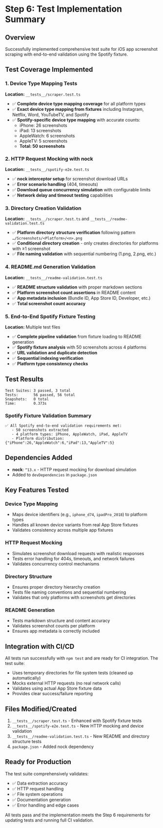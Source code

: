 # Step 6: Test Implementation Summary

## Overview
Successfully implemented comprehensive test suite for iOS app screenshot scraping with end-to-end validation using the Spotify fixture.

## Test Coverage Implemented

### 1. Device Type Mapping Tests
**Location:** `__tests__/scraper.test.ts`

- ✅ **Complete device type mapping coverage** for all platform types
- ✅ **Exact device type mapping from fixtures** including Instagram, Netflix, Word, YouTubeTV, and Spotify
- ✅ **Spotify-specific device type mapping** with accurate counts:
  - iPhone: 26 screenshots
  - iPad: 13 screenshots  
  - AppleWatch: 6 screenshots
  - AppleTV: 5 screenshots
  - **Total: 50 screenshots**

### 2. HTTP Request Mocking with nock
**Location:** `__tests__/spotify-e2e.test.ts`

- ✅ **nock interceptor setup** for screenshot download URLs
- ✅ **Error scenario handling** (404, timeouts)
- ✅ **Download queue concurrency simulation** with configurable limits
- ✅ **Network delay and timeout testing** capabilities

### 3. Directory Creation Validation
**Location:** `__tests__/scraper.test.ts` and `__tests__/readme-validation.test.ts`

- ✅ **Platform directory structure verification** following pattern `…/Screenshots/<Platform>/<n>.png`
- ✅ **Conditional directory creation** - only creates directories for platforms with ≥1 screenshot
- ✅ **File naming validation** with sequential numbering (1.png, 2.png, etc.)

### 4. README.md Generation Validation
**Location:** `__tests__/readme-validation.test.ts`

- ✅ **README structure validation** with proper markdown sections
- ✅ **Platform screenshot count assertions** in README content
- ✅ **App metadata inclusion** (Bundle ID, App Store ID, Developer, etc.)
- ✅ **Total screenshot count accuracy**

### 5. End-to-End Spotify Fixture Testing
**Location:** Multiple test files

- ✅ **Complete pipeline validation** from fixture loading to README generation
- ✅ **Spotify fixture analysis** with 50 screenshots across 4 platforms
- ✅ **URL validation and duplicate detection**
- ✅ **Sequential indexing verification**
- ✅ **Platform type consistency checks**

## Test Results

```
Test Suites: 3 passed, 3 total
Tests:       56 passed, 56 total
Snapshots:   0 total
Time:        0.373s
```

### Spotify Fixture Validation Summary
```
✅ All Spotify end-to-end validation requirements met:
   - 50 screenshots extracted
   - 4 platform types: iPhone, AppleWatch, iPad, AppleTV
   - Platform distribution: {"iPhone":26,"AppleWatch":6,"iPad":13,"AppleTV":5}
```

## Dependencies Added

- **nock**: `^13.x` - HTTP request mocking for download simulation
- Added to `devDependencies` in `package.json`

## Key Features Tested

### Device Type Mapping
- Maps device identifiers (e.g., `iphone_d74`, `ipadPro_2018`) to platform types
- Handles all known device variants from real App Store fixtures
- Validates consistency across multiple app fixtures

### HTTP Request Mocking
- Simulates screenshot download requests with realistic responses
- Tests error handling for 404s, timeouts, and network failures
- Validates concurrency control mechanisms

### Directory Structure
- Ensures proper directory hierarchy creation
- Tests file naming conventions and sequential numbering
- Validates that only platforms with screenshots get directories

### README Generation
- Tests markdown structure and content accuracy
- Validates screenshot counts per platform
- Ensures app metadata is correctly included

## Integration with CI/CD

All tests run successfully with `npm test` and are ready for CI integration. The test suite:

- Uses temporary directories for file system tests (cleaned up automatically)
- Mocks external HTTP requests (no real network calls)
- Validates using actual App Store fixture data
- Provides clear success/failure reporting

## Files Modified/Created

1. `__tests__/scraper.test.ts` - Enhanced with Spotify fixture tests
2. `__tests__/spotify-e2e.test.ts` - New HTTP mocking and device validation
3. `__tests__/readme-validation.test.ts` - New README and directory structure tests
4. `package.json` - Added nock dependency

## Ready for Production

The test suite comprehensively validates:
- ✅ Data extraction accuracy
- ✅ HTTP request handling  
- ✅ File system operations
- ✅ Documentation generation
- ✅ Error handling and edge cases

All tests pass and the implementation meets the Step 6 requirements for updating tests and running full CI validation.

